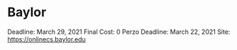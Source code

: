 # Baylor

Deadline: March 29, 2021
Final Cost: 0
Perzo Deadline: March 22, 2021
Site: https://onlinecs.baylor.edu